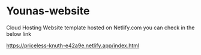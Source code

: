# Younas-website
Cloud Hosting Website template hosted on Netlify.com you can check in the below link

https://priceless-knuth-e42a9e.netlify.app/index.html


